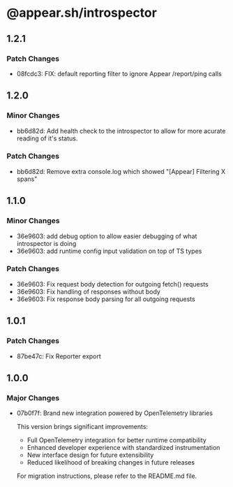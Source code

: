 # @appear.sh/introspector

## 1.2.1

### Patch Changes

- 08fcdc3: FIX: default reporting filter to ignore Appear /report/ping calls

## 1.2.0

### Minor Changes

- bb6d82d: Add health check to the introspector to allow for more acurate reading of it's status.

### Patch Changes

- bb6d82d: Remove extra console.log which showed "[Appear] Filtering X spans"

## 1.1.0

### Minor Changes

- 36e9603: add debug option to allow easier debugging of what introspector is doing
- 36e9603: add runtime config input validation on top of TS types

### Patch Changes

- 36e9603: Fix request body detection for outgoing fetch() requests
- 36e9603: Fix handling of responses without body
- 36e9603: Fix response body parsing for all outgoing requests

## 1.0.1

### Patch Changes

- 87be47c: Fix Reporter export

## 1.0.0

### Major Changes

- 07b0f7f: Brand new integration powered by OpenTelemetry libraries

  This version brings significant improvements:

  - Full OpenTelemetry integration for better runtime compatibility
  - Enhanced developer experience with standardized instrumentation
  - New interface design for future extensibility
  - Reduced likelihood of breaking changes in future releases

  For migration instructions, please refer to the README.md file.
